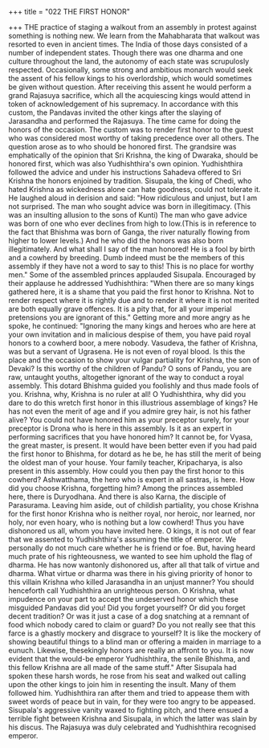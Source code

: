 +++
title = "022 THE FIRST HONOR"

+++
THE practice of staging a walkout from
an assembly in protest against something
is nothing new. We learn from the
Mahabharata that walkout was resorted to
even in ancient times.
The India of those days consisted of a
number of independent states. Though
there was one dharma and one culture
throughout the land, the autonomy of each
state was scrupulosly respected.
Occasionally, some strong and ambitious
monarch would seek the assent of his
fellow kings to his overlordship, which
would sometimes be given without
question.
After receiving this assent he would
perform a grand Rajasuya sacrifice, which
all the acquiescing kings would attend in
token of acknowledgement of his
supremacy.
In accordance with this custom, the
Pandavas invited the other kings after the
slaying of Jarasandha and performed the
Rajasuya.
The time came for doing the honors of the
occasion. The custom was to render first
honor to the guest who was considered
most worthy of taking precedence over all
others.
The question arose as to who should be
honored first. The grandsire was
emphatically of the opinion that Sri
Krishna, the king of Dwaraka, should be
honored
first,
which
was
also
Yudhishthira's own opinion.
Yudhishthira followed the advice and
under his instructions Sahadeva offered to
Sri Krishna the honors enjoined by
tradition. Sisupala, the king of Chedi, who
hated Krishna as wickedness alone can
hate goodness, could not tolerate it.
He laughed aloud in derision and said:
"How ridiculous and unjust, but I am not
surprised. The man who sought advice
was born in illegitimacy. (This was an
insulting allusion to the sons of Kunti)
The man who gave advice was born of
one who ever declines from high to low.(This is in reference to the fact that
Bhishma was born of Ganga, the river
naturally flowing from higher to lower
levels.) And he who did the honors was
also born illegitimately. And what shall I
say of the man honored! He is a fool by
birth and a cowherd by breeding. Dumb
indeed must be the members of this
assembly if they have not a word to say to
this! This is no place for worthy men."
Some of the assembled princes applauded
Sisupala. Encouraged by their applause he
addressed Yudhishthira:
"When there are so many kings gathered
here, it is a shame that you paid the first
honor to Krishna. Not to render respect
where it is rightly due and to render it
where it is not merited are both equally
grave offences. It is a pity that, for all
your imperial pretensions you are ignorant
of this."
Getting more and more angry as he spoke,
he continued: "Ignoring the many kings
and heroes who are here at your own
invitation and in malicious despise of
them, you have paid royal honors to a
cowherd boor, a mere nobody. Vasudeva,
the father of Krishna, was but a servant of
Ugrasena. He is not even of royal blood.
Is this the place and the occasion to show
your vulgar partiality for Krishna, the son
of Devaki? Is this worthy of the children
of Pandu? O sons of Pandu, you are raw,
untaught youths, altogether ignorant of the
way to conduct a royal assembly. This
dotard Bhishma guided you foolishly and
thus made fools of you. Krishna, why,
Krishna is no ruler at all! O Yudhishthira,
why did you dare to do this wretch first
honor in this illustrious assemblage of
kings? He has not even the merit of age
and if you admire grey hair, is not his
father alive? You could not have honored
him as your preceptor surely, for your
preceptor is Drona who is here in this
assembly. Is it as an expert in performing
sacrifices that you have honored him? It
cannot be, for Vyasa, the great master, is
present. It would have been better even if
you had paid the first honor to Bhishma,
for dotard as he be, he has still the merit
of being the oldest man of your house.
Your family teacher, Kripacharya, is also
present in this assembly. How could you
then pay the first honor to this cowherd?
Ashwatthama, the hero who is expert in
all sastras, is here. How did you choose
Krishna, forgetting him? Among the
princes
assembled
here,
there
is
Duryodhana. And there is also Karna, the
disciple of Parasurama. Leaving him
aside, out of childish partiality, you chose
Krishna for the first honor Krishna who is
neither royal, nor heroic, nor learned, nor
holy, nor even hoary, who is nothing but a
low cowherd! Thus you have dishonored
us all, whom you have invited here. O
kings, it is not out of fear that we assented
to Yudhishthira's assuming the title of
emperor. We personally do not much care
whether he is friend or foe. But, having
heard much prate of his righteousness, we
wanted to see him uphold the flag of
dharma. He has now wantonly dishonored
us, after all that talk of virtue and dharma.
What virtue or dharma was there in his
giving priority of honor to this villain
Krishna who killed Jarasandha in an
unjust manner? You should henceforth
call Yudhishthira an unrighteous person.
O Krishna, what impudence on your part
to accept the undeserved honor which
these misguided Pandavas did you! Did
you forget yourself? Or did you forget
decent tradition? Or was it just a case of a
dog snatching at a remnant of food which
nobody cared to claim or guard? Do you
not really see that this farce is a ghastly
mockery and disgrace to yourself? It is
like the mockery of showing beautiful
things to a blind man or offering a maiden
in marriage to a eunuch. Likewise, thesekingly honors are really an affront to you.
It is now evident that the would-be
emperor
Yudhishthira,
the
senile
Bhishma, and this fellow Krishna are all
made of the same stuff."
After Sisupala had spoken these harsh
words, he rose from his seat and walked
out calling upon the other kings to join
him in resenting the insult. Many of them
followed him.
Yudhishthira ran after them and tried to
appease them with sweet words of peace
but in vain, for they were too angry to be
appeased.
Sisupala's aggressive vanity waxed to
fighting pitch, and there ensued a terrible
fight between Krishna and Sisupala, in
which the latter was slain by his discus.
The Rajasuya was duly celebrated and
Yudhishthira recognised emperor.